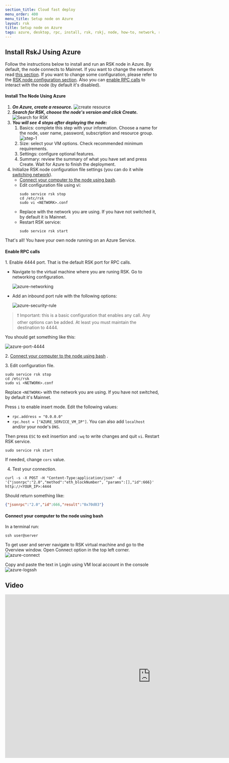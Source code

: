 ```yaml
---
section_title: Cloud fast deploy
menu_order: 400
menu_title: Setup node on Azure
layout: rsk
title: Setup node on Azure
tags: azure, desktop, rpc, install, rsk, rskj, node, how-to, network, requirements, mainnet
---
```


## Install RskJ Using Azure

Follow the instructions below to install and run an RSK node in Azure. By default, the node connects to Mainnet. If you want to change the network read [this section](/rsk/node/configure/switch-network). If you want to change some configuration, please refer to the [RSK node configuration section](/rsk/node/configure). Also you can [enable RPC calls](#rpc) to interact with the node (by default it's disabled).

#### Install The Node Using Azure

1. ***On Azure, create a resource.***
   ![create resource](/assets/img/azure/azure1.png)
1. ***Search for RSK, choose the node's version and click Create.***
   ![Search for RSK](/assets/img/azure/azure2.png)
1. ***You will see 4 steps after deploying the node:***
    1. Basics: complete this step with your information. Choose a name for the node, user name, password, subscription and resource group.
       ![step-1](/assets/img/azure/azure3.png)
    1. Size: select your VM options. Check recommended minimum requirements.
    1. Settings: configure optional features.
    1. Summary: review the summary of what you have set and press Create.
       Wait for Azure to finish the deployment.
1. Initialize RSK node configuration file settings (you can do it while [switching network](/rsk/node/configure/switch-network)).
    * [Connect your computer to the node using bash](#connect).
    * Edit configuration file using vi:
      ```shell
      sudo service rsk stop
      cd /etc/rsk
      sudo vi <NETWORK>.conf
      ```
    * Replace <NETWORK> with the network you are using. If you have not switched it, by default it is Mainnet.
    * Restart RSK service:
      ```shell
      sudo service rsk start
      ```

That's all! You have your own node running on an Azure Service.

<span id="rpc"></span>

#### Enable RPC calls

1\. Enable 4444 port. That is the default RSK port for RPC calls.
   * Navigate to the virtual machine where you are runing RSK. Go to networking configuration.

     ![azure-networking](/assets/img/azure/azure4.png)

   * Add an inbound port rule with the following options:

     ![azure-security-rule](/assets/img/azure/azure5.png)

> :exclamation: Important: this is a basic configuration that enables any call. Any other options can be added. At least you must maintain the destination to 4444.

You should get something like this:

![azure-port-4444](/assets/img/azure/azure6.png)

2\. [Connect your computer to the node using bash](#connect) .

3\. Edit configuration file.

```shell
sudo service rsk stop
cd /etc/rsk
sudo vi <NETWORK>.conf
```

Replace `<NETWORK>` with the network you are using. If you have not switched, by default it's Mainnet.

Press `i` to enable insert mode. Edit the following values:

* `rpc.address = "0.0.0.0"`
* `rpc.host = ["AZURE_SERVICE_VM_IP"]`. You can also add `localhost` and/or your node's `DNS`.

Then press `ESC`  to exit insertion and `:wq` to write changes and quit `vi`. Restart RSK service.

```shell
sudo service rsk start
```

If needed, change `cors` value.

4. Test your connection.

```shell
curl -s -X POST -H "Content-Type:application/json" -d '{"jsonrpc":"2.0","method":"eth_blockNumber", "params":[],"id":666}' http://<YOUR_IP>:4444
```

Should return something like:

```json
{"jsonrpc":"2.0","id":666,"result":"0x70d03"}
```

<span id="connect"></span>
#### Connect your computer to the node using bash

In a terminal run:

```shell
ssh user@server
```

To get user and server navigate to RSK virtual machine and go to the Overview window. Open Connect option in the top left corner.
![azure-connect](/assets/img/azure/azure7.png)

Copy and paste the text in Ḷogin using VM local account in the console
![azure-logssh](/assets/img/azure/azure8.png)

## Video

<div class="video-container">
  <iframe width="949" height="534" src="https://www.youtube-nocookie.com/embed/0gk10ob5dr4?cc_load_policy=1" frameborder="0" allow="accelerometer; autoplay; encrypted-media; gyroscope; picture-in-picture" allowfullscreen></iframe>
</div>
